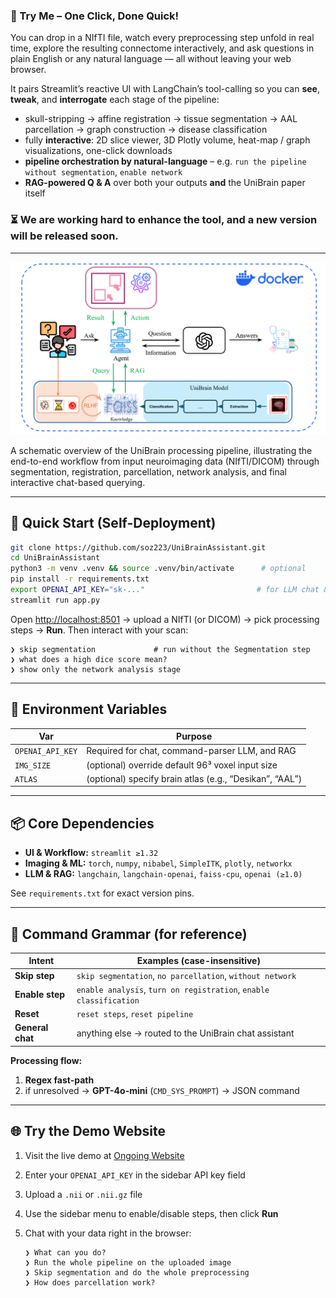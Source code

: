### 🚀 Try Me – One Click, Done Quick!

You can drop in a NIfTI file, watch every preprocessing step unfold in real time, explore the resulting connectome interactively, and ask questions in plain English or any natural language — all without leaving your web browser.

It pairs Streamlit’s reactive UI with LangChain’s tool-calling so you can **see**, **tweak**, and **interrogate** each stage of the pipeline:

- skull-stripping → affine registration → tissue segmentation → AAL parcellation → graph construction → disease classification  
- fully **interactive**: 2D slice viewer, 3D Plotly volume, heat-map / graph visualizations, one-click downloads  
- **pipeline orchestration by natural-language** – e.g. `run the pipeline without segmentation`, `enable network`  
- **RAG-powered Q & A** over both your outputs **and** the UniBrain paper itself

### ⏳ We are working hard to enhance the tool, and a new version will be released soon.

---

![UniBrain Pipeline Structure](../images/unibrainstructure.png)

A schematic overview of the UniBrain processing pipeline, illustrating the end-to-end workflow from input neuroimaging data (NIfTI/DICOM) through segmentation, registration, parcellation, network analysis, and final interactive chat-based querying.

---

## 🚀 Quick Start (Self-Deployment)

```bash
git clone https://github.com/soz223/UniBrainAssistant.git
cd UniBrainAssistant
python3 -m venv .venv && source .venv/bin/activate      # optional
pip install -r requirements.txt
export OPENAI_API_KEY="sk-..."                         # for LLM chat & RAG
streamlit run app.py
````

Open [http://localhost:8501](http://localhost:8501/) → upload a NIfTI (or DICOM) → pick processing steps → **Run**.
Then interact with your scan:

```
❯ skip segmentation             # run without the Segmentation step
❯ what does a high dice score mean?
❯ show only the network analysis stage
```

---

## 🔑 Environment Variables

| Var              | Purpose                                                 |
| ---------------- | ------------------------------------------------------- |
| `OPENAI_API_KEY` | Required for chat, command-parser LLM, and RAG          |
| `IMG_SIZE`       | (optional) override default 96³ voxel input size        |
| `ATLAS`          | (optional) specify brain atlas (e.g., “Desikan”, “AAL”) |

---

## 📦 Core Dependencies

* **UI & Workflow:** `streamlit ≥1.32`
* **Imaging & ML:** `torch`, `numpy`, `nibabel`, `SimpleITK`, `plotly`, `networkx`
* **LLM & RAG:** `langchain`, `langchain-openai`, `faiss-cpu`, `openai (≥1.0)`

See `requirements.txt` for exact version pins.

---

## 🤖 Command Grammar (for reference)

| Intent           | Examples (case-insensitive)                                        |
| ---------------- | ------------------------------------------------------------------ |
| **Skip step**    | `skip segmentation`, `no parcellation`, `without network`          |
| **Enable step**  | `enable analysis`, `turn on registration`, `enable classification` |
| **Reset**        | `reset steps`, `reset pipeline`                                    |
| **General chat** | anything else → routed to the UniBrain chat assistant              |

**Processing flow:**

1. **Regex fast-path**
2. if unresolved → **GPT-4o-mini** (`CMD_SYS_PROMPT`) → JSON command

---

## 🌐 Try the Demo Website

1. Visit the live demo at [Ongoing Website](https://unibrain-assistant.demo)
2. Enter your `OPENAI_API_KEY` in the sidebar API key field
3. Upload a `.nii` or `.nii.gz` file
4. Use the sidebar menu to enable/disable steps, then click **Run**
5. Chat with your data right in the browser:

   ```
   ❯ What can you do?
   ❯ Run the whole pipeline on the uploaded image
   ❯ Skip segmentation and do the whole preprocessing
   ❯ How does parcellation work?
   ```

